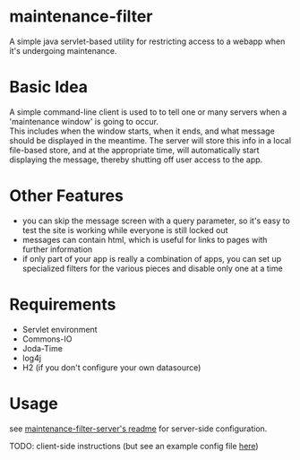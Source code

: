 maintenance-filter
==================

A simple java servlet-based utility for restricting access to a webapp when it's undergoing maintenance.


Basic Idea
==========
A simple command-line client is used to to tell one or many servers when a 'maintenance window' is going to occur.  
This includes when the window starts, when it ends, and what message should be displayed in the meantime.  The 
server will store this info in a local file-based store, and at the appropriate time, will automatically start 
displaying the message, thereby shutting off user access to the app.


Other Features
==============
* you can skip the message screen with a query parameter, so it's easy to test the site is working while everyone
  is still locked out
* messages can contain html, which is useful for links to pages with further information
* if only part of your app is really a combination of apps, you can set up specialized filters for the various pieces 
  and disable only one at a time


Requirements
============
* Servlet environment
* Commons-IO
* Joda-Time
* log4j
* H2 (if you don't configure your own datasource)

Usage
=====
see [maintenance-filter-server's readme](/maintenance-filter-server/README.md) for server-side configuration.

TODO: client-side instructions (but see an example config file [here](/maintenance-filter-controller/src/test/resources/maintenanceWindowUpdate.yml))




